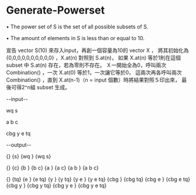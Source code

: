 # Generate-Powerset
• The power set of S is the set of all possible subsets of S.

• The amount of elements in S is less than or equal to 10.

宣告 vector<string> S(10) 來存入input，再創一個容量為10的 vector<bool> X ，
將其初始化為 {0,0,0,0,0,0,0,0,0,0} ，X.at(n) 對照到 S.at(n)，
如果 X.at(n) 等於1則在這個 subset 中 S.at(n) 存在，若為零則不存在。
Ｘ一開始全為0，呼叫兩次 Combination() ，一次 X.at(0) 等於1，一次讓它等於0，
這兩次再各呼叫兩次 Combination() ，直到 X.at(n-1)（n = input 個數）時將結果對照Ｓ印出來，
最後可得2^n組 subset 生成。
  

--input--

wq s

a b c

cbg y e tq

--output--

{} {s} {wq } {wq s}


{} {c} {b } {b c} {a } {a c} {a b } {a b c}


{} {tq} {e } {e tq} {y } {y tq} {y e } {y e tq} {cbg } {cbg tq} {cbg e } {cbg e tq} {cbg y } {cbg y tq} {cbg y e } 
{cbg y e tq}
